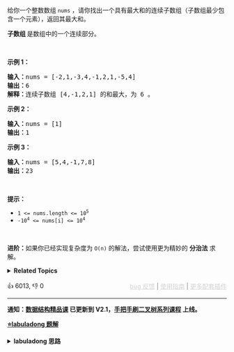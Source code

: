 <p>给你一个整数数组 <code>nums</code> ，请你找出一个具有最大和的连续子数组（子数组最少包含一个元素），返回其最大和。</p>

<p><strong>子数组 </strong>是数组中的一个连续部分。</p>

<p>&nbsp;</p>

<p><strong>示例 1：</strong></p>

<pre>
<strong>输入：</strong>nums = [-2,1,-3,4,-1,2,1,-5,4]
<strong>输出：</strong>6
<strong>解释：</strong>连续子数组&nbsp;[4,-1,2,1] 的和最大，为&nbsp;6 。
</pre>

<p><strong>示例 2：</strong></p>

<pre>
<strong>输入：</strong>nums = [1]
<strong>输出：</strong>1
</pre>

<p><strong>示例 3：</strong></p>

<pre>
<strong>输入：</strong>nums = [5,4,-1,7,8]
<strong>输出：</strong>23
</pre>

<p>&nbsp;</p>

<p><strong>提示：</strong></p>

<ul> 
 <li><code>1 &lt;= nums.length &lt;= 10<sup>5</sup></code></li> 
 <li><code>-10<sup>4</sup> &lt;= nums[i] &lt;= 10<sup>4</sup></code></li> 
</ul>

<p>&nbsp;</p>

<p><strong>进阶：</strong>如果你已经实现复杂度为 <code>O(n)</code> 的解法，尝试使用更为精妙的 <strong>分治法</strong> 求解。</p>

<details><summary><strong>Related Topics</strong></summary>数组 | 分治 | 动态规划</details><br>

<div>👍 6013, 👎 0<span style='float: right;'><span style='color: gray;'><a href='https://github.com/labuladong/fucking-algorithm/discussions/939' target='_blank' style='color: lightgray;text-decoration: underline;'>bug 反馈</a> | <a href='https://labuladong.gitee.io/article/fname.html?fname=jb插件简介' target='_blank' style='color: lightgray;text-decoration: underline;'>使用指南</a> | <a href='https://labuladong.github.io/algo/images/others/%E5%85%A8%E5%AE%B6%E6%A1%B6.jpg' target='_blank' style='color: lightgray;text-decoration: underline;'>更多配套插件</a></span></span></div>

<div id="labuladong"><hr>

**通知：[数据结构精品课](https://aep.h5.xeknow.com/s/1XJHEO) 已更新到 V2.1，[手把手刷二叉树系列课程](https://aep.xet.tech/s/3YGcq3) 上线。**



<p><strong><a href="https://labuladong.github.io/article/slug.html?slug=maximum-subarray" target="_blank">⭐️labuladong 题解</a></strong></p>
<details><summary><strong>labuladong 思路</strong></summary>

## 基本思路

PS：这道题在[《算法小抄》](https://item.jd.com/12759911.html) 的第 108 页。

这题类似 [300. 最长递增子序列](/problems/longest-increasing-subsequence)，`dp` 数组的含义：

**以 `nums[i]` 为结尾的「最大子数组和」为 `dp[i]`**。

`dp[i]` 有两种「选择」，要么与前面的相邻子数组连接，形成一个和更大的子数组；要么不与前面的子数组连接，自成一派，自己作为一个子数组。

在这两种选择中择优，就可以计算出最大子数组，而且空间复杂度还有优化空间，见详细题解。

**详细题解：[动态规划设计：最大子数组](https://labuladong.github.io/article/fname.html?fname=最大子数组)**

**标签：[一维动态规划](https://mp.weixin.qq.com/mp/appmsgalbum?__biz=MzAxODQxMDM0Mw==&action=getalbum&album_id=2122007027366395905)，[动态规划](https://mp.weixin.qq.com/mp/appmsgalbum?__biz=MzAxODQxMDM0Mw==&action=getalbum&album_id=1318881141113536512)，[数组](https://mp.weixin.qq.com/mp/appmsgalbum?__biz=MzAxODQxMDM0Mw==&action=getalbum&album_id=2120601117519675393)**

## 解法代码

提示：🟢 标记的是我写的解法代码，🤖 标记的是 chatGPT 翻译的多语言解法代码。如有错误，可以 [点这里](https://github.com/labuladong/fucking-algorithm/issues/1113) 反馈和修正。

<div class="tab-panel"><div class="tab-nav">
<button data-tab-item="cpp" class="tab-nav-button btn " data-tab-group="default" onclick="switchTab(this)">cpp🤖</button>

<button data-tab-item="python" class="tab-nav-button btn " data-tab-group="default" onclick="switchTab(this)">python🤖</button>

<button data-tab-item="java" class="tab-nav-button btn active" data-tab-group="default" onclick="switchTab(this)">java🟢</button>

<button data-tab-item="go" class="tab-nav-button btn " data-tab-group="default" onclick="switchTab(this)">go🤖</button>

<button data-tab-item="javascript" class="tab-nav-button btn " data-tab-group="default" onclick="switchTab(this)">javascript🤖</button>
</div><div class="tab-content">
<div data-tab-item="cpp" class="tab-item " data-tab-group="default"><div class="highlight">

```cpp
// 注意：cpp 代码由 chatGPT🤖 根据我的 java 代码翻译，旨在帮助不同背景的读者理解算法逻辑。
// 本代码已经通过力扣的测试用例，应该可直接成功提交。

class Solution {
public:
    int maxSubArray(vector<int>& nums) {
        int n = nums.size();
        if (n == 0) return 0;
        vector<int> dp(n);
        // base case
        // 第一个元素前面没有子数组
        dp[0] = nums[0];
        // 状态转移方程
        for (int i = 1; i < n; i++) {
            dp[i] = max(nums[i], nums[i] + dp[i - 1]);
        }
        // 得到 nums 的最大子数组
        int res = INT_MIN;
        for (int i = 0; i < n; i++) {
            res = max(res, dp[i]);
        }
        return res;
    }
};
```

</div></div>

<div data-tab-item="python" class="tab-item " data-tab-group="default"><div class="highlight">

```python
# 注意：python 代码由 chatGPT🤖 根据我的 java 代码翻译，旨在帮助不同背景的读者理解算法逻辑。
# 本代码已经通过力扣的测试用例，应该可直接成功提交。

class Solution:
    def maxSubArray(self, nums: List[int]) -> int:
        n = len(nums)
        if n == 0:
            return 0
        dp = [0] * n
        # base case
        # 第一个元素前面没有子数组
        dp[0] = nums[0]
        # 状态转移方程
        for i in range(1, n):
            dp[i] = max(nums[i], nums[i] + dp[i - 1])
        # 得到 nums 的最大子数组
        res = float('-inf')
        for i in range(n):
            res = max(res, dp[i])
        return res
```

</div></div>

<div data-tab-item="java" class="tab-item active" data-tab-group="default"><div class="highlight">

```java
class Solution {
    public int maxSubArray(int[] nums) {
        int n = nums.length;
        if (n == 0) return 0;
        int[] dp = new int[n];
        // base case
        // 第一个元素前面没有子数组
        dp[0] = nums[0];
        // 状态转移方程
        for (int i = 1; i < n; i++) {
            dp[i] = Math.max(nums[i], nums[i] + dp[i - 1]);
        }
        // 得到 nums 的最大子数组
        int res = Integer.MIN_VALUE;
        for (int i = 0; i < n; i++) {
            res = Math.max(res, dp[i]);
        }
        return res;
    }
}
```

</div></div>

<div data-tab-item="go" class="tab-item " data-tab-group="default"><div class="highlight">

```go
// 注意：go 代码由 chatGPT🤖 根据我的 java 代码翻译，旨在帮助不同背景的读者理解算法逻辑。
// 本代码已经通过力扣的测试用例，应该可直接成功提交。

func maxSubArray(nums []int) int {
    n := len(nums)
    if n == 0 {
        return 0
    }
    dp := make([]int, n)
    // base case
    // 第一个元素前面没有子数组
    dp[0] = nums[0]
    // 状态转移方程
    for i := 1; i < n; i++ {
        dp[i] = max(nums[i], nums[i] + dp[i - 1])
    }
    // 得到 nums 的最大子数组
    res := math.MinInt32
    for i := 0; i < n; i++ {
        res = max(res, dp[i])
    }
    return res
}
   
func max(a, b int) int {
    if a > b {
        return a
    }
    return b
}
```

</div></div>

<div data-tab-item="javascript" class="tab-item " data-tab-group="default"><div class="highlight">

```javascript
// 注意：javascript 代码由 chatGPT🤖 根据我的 java 代码翻译，旨在帮助不同背景的读者理解算法逻辑。
// 本代码已经通过力扣的测试用例，应该可直接成功提交。

/**
 * @param {number[]} nums
 * @return {number}
 */
var maxSubArray = function(nums) {
    const n = nums.length;
    if (n === 0) return 0;
    const dp = new Array(n);
    // base case
    // 第一个元素前面没有子数组
    dp[0] = nums[0];
    // 状态转移方程
    for (let i = 1; i < n; i++) {
        dp[i] = Math.max(nums[i], nums[i] + dp[i - 1]);
    }
    // 得到 nums 的最大子数组
    let res = -Infinity;
    for (let i = 0; i < n; i++) {
        res = Math.max(res, dp[i]);
    }
    return res;
};
```

</div></div>
</div></div>

**类似题目**：
  - [152. 乘积最大子数组 🟠](/problems/maximum-product-subarray)
  - [209. 长度最小的子数组 🟠](/problems/minimum-size-subarray-sum)
  - [918. 环形子数组的最大和 🟠](/problems/maximum-sum-circular-subarray)
  - [剑指 Offer 42. 连续子数组的最大和 🟢](/problems/lian-xu-zi-shu-zu-de-zui-da-he-lcof)
  - [剑指 Offer II 008. 和大于等于 target 的最短子数组 🟠](/problems/2VG8Kg)

</details>
</div>





